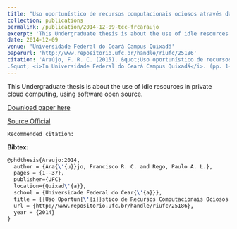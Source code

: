 ```yaml
---
title: "Uso oportunístico de recursos computacionais ociosos através da virtualização"
collection: publications
permalink: /publication/2014-12-09-tcc-frcaraujo
excerpt: 'This Undergraduate thesis is about the use of idle resources in private cloud computing, using software open source.'
date: 2014-12-09
venue: 'Universidade Federal do Ceará Campus Quixadá'
paperurl: 'http://www.repositorio.ufc.br/handle/riufc/25186'
citation: 'Araújo, F. R. C. (2015). &quot;Uso oportunístico de recursos computacionais ociosos através da virtualização
.&quot; <i>In Universidade Federal do Ceará Campus Quixadá</i>. (pp. 1–37). Quixadá, CE: UFC.'
---
```

This Undergraduate thesis is about the use of idle resources in private cloud computing, using software open source.

[Download paper here](https://renato2012.github.io/files/2014-tcc-frcaraujo.pdf)

[Source Official](http://www.repositorio.ufc.br/handle/riufc/25186)

`Recommended citation:`

**Bibtex:**

```tex
@phdthesis{Araujo:2014,
  author = {Ara{\'{u}}jo, Francisco R. C. and Rego, Paulo A. L.},
  pages = {1--37},
  publisher={UFC}
  location={Quixad\'{a}},
  school = {Universidade Federal do Cear{\'{a}}},
  title = {{Uso Oportun{\'{i}}stico de Recursos Computacionais Ociosos Atrav{\'{e}}s da Virtualiza{\c{c}}{\~{a}}o}},
  url = {http://www.repositorio.ufc.br/handle/riufc/25186},
  year = {2014}
}
```
